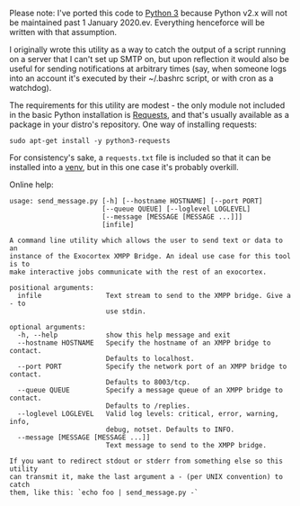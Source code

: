Please note: I've ported this code to [Python 3](https://pythonclock.org) because Python v2.x will not be maintained past 1 January 2020.ev.  Everything henceforce will be written with that assumption.

I originally wrote this utility as a way to catch the output of a script running on a server that I can't set up SMTP on, but upon reflection it would also be useful for sending notifications at arbitrary times (say, when someone logs into an account it's executed by their ~/.bashrc script, or with cron as a watchdog).

The requirements for this utility are modest - the only module not included in the basic Python installation is [Requests](http://docs.python-requests.org/en/master/), and that's usually available as a package in your distro's repository.  One way of installing requests:
```
sudo apt-get install -y python3-requests
```

For consistency's sake, a `requests.txt` file is included so that it can be installed into a [venv](https://docs.python.org/3/tutorial/venv.html), but in this one case it's probably overkill.

Online help:
```
usage: send_message.py [-h] [--hostname HOSTNAME] [--port PORT]
                       [--queue QUEUE] [--loglevel LOGLEVEL]
                       [--message [MESSAGE [MESSAGE ...]]]
                       [infile]

A command line utility which allows the user to send text or data to an
instance of the Exocortex XMPP Bridge. An ideal use case for this tool is to
make interactive jobs communicate with the rest of an exocortex.

positional arguments:
  infile                Text stream to send to the XMPP bridge. Give a - to
                        use stdin.

optional arguments:
  -h, --help            show this help message and exit
  --hostname HOSTNAME   Specify the hostname of an XMPP bridge to contact.
                        Defaults to localhost.
  --port PORT           Specify the network port of an XMPP bridge to contact.
                        Defaults to 8003/tcp.
  --queue QUEUE         Specify a message queue of an XMPP bridge to contact.
                        Defaults to /replies.
  --loglevel LOGLEVEL   Valid log levels: critical, error, warning, info,
                        debug, notset. Defaults to INFO.
  --message [MESSAGE [MESSAGE ...]]
                        Text message to send to the XMPP bridge.

If you want to redirect stdout or stderr from something else so this utility
can transmit it, make the last argument a - (per UNIX convention) to catch
them, like this: `echo foo | send_message.py -`
```
